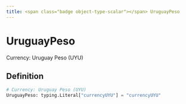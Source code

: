 ```yaml
---
title: <span class="badge object-type-scalar"></span> UruguayPeso
---
```

# <span class="badge object-type-scalar"></span> UruguayPeso

Currency: Uruguay Peso (UYU)

## Definition

```python
# Currency: Uruguay Peso (UYU)
UruguayPeso: typing.Literal["currencyUYU"] = "currencyUYU"
```
